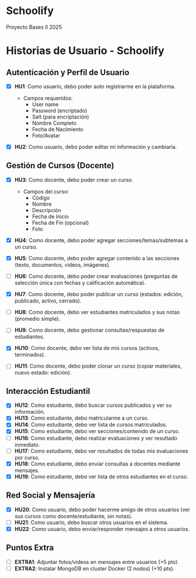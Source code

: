 # Schoolify
Proyecto Bases II 2025

# Historias de Usuario - Schoolify

## Autenticación y Perfil de Usuario
- [x] **HU1**: Como usuario, debo poder auto registrarme en la plataforma.
  - Campos requeridos:
    - User name
    - Password (encriptado)
    - Salt (para encriptación)
    - Nombre Completo
    - Fecha de Nacimiento
    - Foto/Avatar

- [x] **HU2**: Como usuario, debo poder editar mi información y cambiarla.

## Gestión de Cursos (Docente)
- [x] **HU3**: Como docente, debo poder crear un curso.
  - Campos del curso:
    - Código
    - Nombre
    - Descripción
    - Fecha de Inicio
    - Fecha de Fin (opcional)
    - Foto

- [x] **HU4**: Como docente, debo poder agregar secciones/temas/subtemas a un curso.
- [x] **HU5**: Como docente, debo poder agregar contenido a las secciones (texto, documentos, videos, imágenes).
- [ ] **HU6**: Como docente, debo poder crear evaluaciones (preguntas de selección única con fechas y calificación automática).
- [x] **HU7**: Como docente, debo poder publicar un curso (estados: edición, publicado, activo, cerrado).
- [ ] **HU8**: Como docente, debo ver estudiantes matriculados y sus notas (promedio simple).
- [ ] **HU9**: Como docente, debo gestionar consultas/respuestas de estudiantes.
- [x] **HU10**: Como docente, debo ver lista de mis cursos (activos, terminados).
- [ ] **HU11**: Como docente, debo poder clonar un curso (copiar materiales, nuevo estado: edición).

## Interacción Estudiantil
- [x] **HU12**: Como estudiante, debo buscar cursos publicados y ver su información.
- [x] **HU13**: Como estudiante, debo matricularme a un curso.
- [x] **HU14**: Como estudiante, debo ver lista de cursos matriculados.
- [x] **HU15**: Como estudiante, debo ver secciones/contenido de un curso.
- [ ] **HU16**: Como estudiante, debo realizar evaluaciones y ver resultado inmediato.
- [ ] **HU17**: Como estudiante, debo ver resultados de todas mis evaluaciones por curso.
- [x] **HU18**: Como estudiante, debo enviar consultas a docentes mediante mensajes.
- [x] **HU19**: Como estudiante, debo ver lista de otros estudiantes en el curso.

## Red Social y Mensajería
- [x] **HU20**: Como usuario, debo poder hacerme amigo de otros usuarios (ver sus cursos como docente/estudiante, sin notas).
- [ ] **HU21**: Como usuario, debo buscar otros usuarios en el sistema.
- [x] **HU22**: Como usuario, debo enviar/responder mensajes a otros usuarios.

## Puntos Extra
- [ ] **EXTRA1**: Adjuntar fotos/videos en mensajes entre usuarios (+5 pts).
- [ ] **EXTRA2**: Instalar MongoDB en cluster Docker (2 nodos) (+10 pts).
